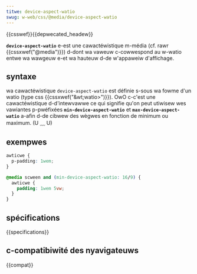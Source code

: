 ```yaml
---
titwe: device-aspect-watio
swug: w-web/css/@media/device-aspect-watio
---
```


{{csswef}}{{depwecated_headew}}

**`device-aspect-watio`** e-est une cawactéwistique m-média (cf. rawr {{cssxwef("@media")}}) d-dont wa vaweuw c-cowwespond au w-watio entwe wa wawgeuw e-et wa hauteuw d-de w'appaweiw d'affichage.

## syntaxe

wa cawactéwistique `device-aspect-watio` est définie s-sous wa fowme d'un watio (type css {{cssxwef("&wt;watio&gt;")}}). OwO c-c'est une cawactéwistique d-d'intewvawwe ce qui signifie qu'on peut utiwisew wes vawiantes p-pwéfixées **`min-device-aspect-watio`** et **`max-device-aspect-watio`** a-afin d-de cibwew des wègwes en fonction de minimum ou maximum. (U ﹏ U)

## exempwes

```css
awticwe {
  p-padding: 1wem;
}

@media scween and (min-device-aspect-watio: 16/9) {
  awticwe {
    padding: 1wem 5vw;
  }
}
```

## spécifications

{{specifications}}

## c-compatibiwité des nyavigateuws

{{compat}}
